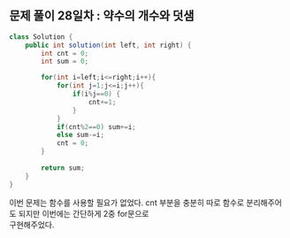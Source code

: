 ## 문제 풀이 28일차 : 약수의 개수와 덧샘
```java
class Solution {
    public int solution(int left, int right) {
        int cnt = 0;
        int sum = 0;

        for(int i=left;i<=right;i++){
            for(int j=1;j<=i;j++){
                if(i%j==0) {
                    cnt+=1;
                }
            }
            if(cnt%2==0) sum+=i;
            else sum-=i;
            cnt = 0;
        }
        
        return sum;
    }
}
```

이번 문제는 함수를 사용할 필요가 없었다. cnt 부분을 충분히 따로 함수로 분리해주어도 되지만 이번에는 간단하게 2중 for문으로  
구현해주었다.